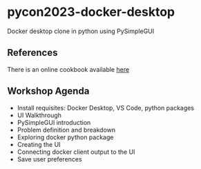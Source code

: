 # pycon2023-docker-desktop
Docker desktop clone in python using PySimpleGUI


## References

There is an online cookbook available [here](https://www.pysimplegui.org/en/latest/cookbook/)

## Workshop Agenda

* Install requisites: Docker Desktop, VS Code, python packages
* UI Walkthrough
* PySimpleGUI introduction
* Problem definition and breakdown
* Exploring docker python package
* Creating the UI
* Connecting docker client output to the UI
* Save user preferences

